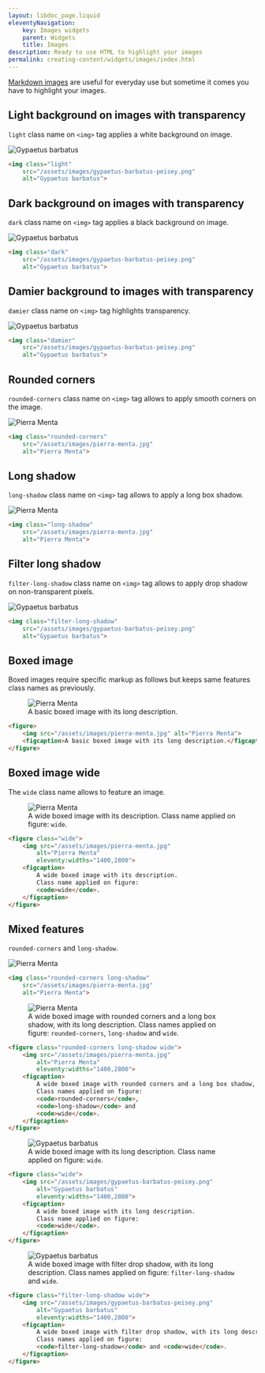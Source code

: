 ```yaml
---
layout: libdoc_page.liquid
eleventyNavigation:
    key: Images widgets
    parent: Widgets
    title: Images
description: Ready to use HTML to highlight your images
permalink: creating-content/widgets/images/index.html
---
```


[Markdown images](/content/creating-content/markdown.md#images) are useful for everyday use but sometime it comes you have to highlight your images.

## Light background on images with transparency

`light` class name on `<img>` tag applies a white background on image.

<img class="light"
    src="/assets/images/gypaetus-barbatus-peisey.png"
    alt="Gypaetus barbatus">

```html
<img class="light"
    src="/assets/images/gypaetus-barbatus-peisey.png"
    alt="Gypaetus barbatus">
```

## Dark background on images with transparency

`dark` class name on `<img>` tag applies a black background on image.

<img class="dark"
    src="/assets/images/gypaetus-barbatus-peisey.png"
    alt="Gypaetus barbatus">

```html
<img class="dark"
    src="/assets/images/gypaetus-barbatus-peisey.png"
    alt="Gypaetus barbatus">
```

## Damier background to images with transparency

`damier` class name on `<img>` tag highlights transparency.

<img class="damier"
    src="/assets/images/gypaetus-barbatus-peisey.png"
    alt="Gypaetus barbatus">

```html
<img class="damier"
    src="/assets/images/gypaetus-barbatus-peisey.png"
    alt="Gypaetus barbatus">
```

## Rounded corners

`rounded-corners` class name on `<img>` tag allows to apply smooth corners on the image.

<img class="rounded-corners"
    src="/assets/images/pierra-menta.jpg"
    alt="Pierra Menta">

```html
<img class="rounded-corners"
    src="/assets/images/pierra-menta.jpg"
    alt="Pierra Menta">
```

## Long shadow

`long-shadow` class name on `<img>` tag allows to apply a long box shadow.

<img class="long-shadow"
    src="/assets/images/pierra-menta.jpg"
    alt="Pierra Menta">

```html
<img class="long-shadow"
    src="/assets/images/pierra-menta.jpg"
    alt="Pierra Menta">
```

## Filter long shadow

`filter-long-shadow` class name on `<img>` tag allows to apply drop shadow on non-transparent pixels.

<img class="filter-long-shadow"
    src="/assets/images/gypaetus-barbatus-peisey.png"
    alt="Gypaetus barbatus">

```html
<img class="filter-long-shadow"
    src="/assets/images/gypaetus-barbatus-peisey.png"
    alt="Gypaetus barbatus">
```

## Boxed image

Boxed images require specific markup as follows but keeps same features class names as previously.

<figure>
    <img src="/assets/images/pierra-menta.jpg" alt="Pierra Menta">
    <figcaption>A basic boxed image with its long description.</figcaption>
</figure>

```html
<figure>
    <img src="/assets/images/pierra-menta.jpg" alt="Pierra Menta">
    <figcaption>A basic boxed image with its long description.</figcaption>
</figure>
```

## Boxed image wide

The `wide` class name allows to feature an image.

<figure class="wide">
    <img src="/assets/images/pierra-menta.jpg"
        alt="Pierra Menta"
        eleventy:widths="1400,2800">
    <figcaption>
        A wide boxed image with its description.
        Class name applied on figure:
        <code>wide</code>.
    </figcaption>
</figure>

```html
<figure class="wide">
    <img src="/assets/images/pierra-menta.jpg"
        alt="Pierra Menta"
        eleventy:widths="1400,2800">
    <figcaption>
        A wide boxed image with its description.
        Class name applied on figure:
        <code>wide</code>.
    </figcaption>
</figure>
```

## Mixed features

`rounded-corners` and `long-shadow`.

<img class="rounded-corners long-shadow"
    src="/assets/images/pierra-menta.jpg"
    alt="Pierra Menta">

```html
<img class="rounded-corners long-shadow"
    src="/assets/images/pierra-menta.jpg"
    alt="Pierra Menta">
```

<figure class="rounded-corners long-shadow wide">
    <img src="/assets/images/pierra-menta.jpg"
        alt="Pierra Menta"
        eleventy:widths="1400,2800">
    <figcaption>
        A wide boxed image with rounded corners and a long box shadow, with its long description.
        Class names applied on figure:
        <code>rounded-corners</code>,
        <code>long-shadow</code> and 
        <code>wide</code>.
    </figcaption>
</figure>

```html
<figure class="rounded-corners long-shadow wide">
    <img src="/assets/images/pierra-menta.jpg"
        alt="Pierra Menta"
        eleventy:widths="1400,2800">
    <figcaption>
        A wide boxed image with rounded corners and a long box shadow, with its long description.
        Class names applied on figure:
        <code>rounded-corners</code>,
        <code>long-shadow</code> and 
        <code>wide</code>.
    </figcaption>
</figure>
```

<figure class="wide">
    <img src="/assets/images/gypaetus-barbatus-peisey.png"
        alt="Gypaetus barbatus"
        eleventy:widths="1400,2800">
    <figcaption>
        A wide boxed image with its long description.
        Class name applied on figure: 
        <code>wide</code>.
    </figcaption>
</figure>

```html
<figure class="wide">
    <img src="/assets/images/gypaetus-barbatus-peisey.png"
        alt="Gypaetus barbatus"
        eleventy:widths="1400,2800">
    <figcaption>
        A wide boxed image with its long description.
        Class name applied on figure: 
        <code>wide</code>.
    </figcaption>
</figure>
```

<figure class="filter-long-shadow wide">
    <img src="/assets/images/gypaetus-barbatus-peisey.png"
        alt="Gypaetus barbatus"
        eleventy:widths="1400,2800">
    <figcaption>
        A wide boxed image with filter drop shadow, with its long description.
        Class names applied on figure: 
        <code>filter-long-shadow</code> and <code>wide</code>.
    </figcaption>
</figure>

```html
<figure class="filter-long-shadow wide">
    <img src="/assets/images/gypaetus-barbatus-peisey.png"
        alt="Gypaetus barbatus"
        eleventy:widths="1400,2800">
    <figcaption>
        A wide boxed image with filter drop shadow, with its long description.
        Class names applied on figure: 
        <code>filter-long-shadow</code> and <code>wide</code>.
    </figcaption>
</figure>
```


